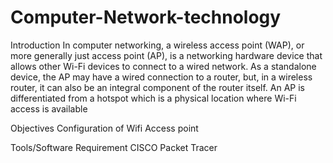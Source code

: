 # Computer-Network-technology
Introduction
In computer networking, a wireless access point (WAP), or more generally just access point (AP), is a networking hardware device that allows other Wi-Fi devices to connect to a wired network. As a standalone device, the AP may have a wired connection to a router, but, in a wireless router, it can also be an integral component of the router itself. An AP is differentiated from a hotspot which is a physical location where Wi-Fi access is available

Objectives
Configuration of Wifi Access point

Tools/Software Requirement
CISCO Packet Tracer

